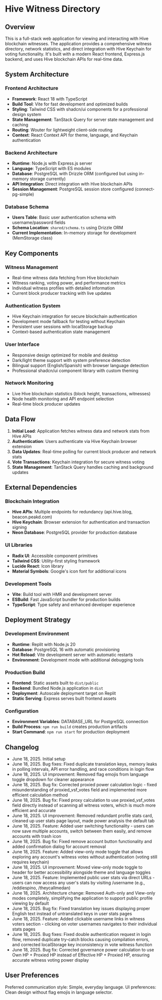 # Hive Witness Directory

## Overview

This is a full-stack web application for viewing and interacting with Hive blockchain witnesses. The application provides a comprehensive witness directory, network statistics, and direct integration with Hive Keychain for voting functionality. It's built with a modern React frontend, Express.js backend, and uses Hive blockchain APIs for real-time data.

## System Architecture

### Frontend Architecture
- **Framework**: React 18 with TypeScript
- **Build Tool**: Vite for fast development and optimized builds
- **Styling**: Tailwind CSS with shadcn/ui components for a professional design system
- **State Management**: TanStack Query for server state management and caching
- **Routing**: Wouter for lightweight client-side routing
- **Context**: React Context API for theme, language, and Keychain authentication

### Backend Architecture
- **Runtime**: Node.js with Express.js server
- **Language**: TypeScript with ES modules
- **Database**: PostgreSQL with Drizzle ORM (configured but using in-memory storage currently)
- **API Integration**: Direct integration with Hive blockchain APIs
- **Session Management**: PostgreSQL session store configured (connect-pg-simple)

### Database Schema
- **Users Table**: Basic user authentication schema with username/password fields
- **Schema Location**: `shared/schema.ts` using Drizzle ORM
- **Current Implementation**: In-memory storage for development (MemStorage class)

## Key Components

### Witness Management
- Real-time witness data fetching from Hive blockchain
- Witness ranking, voting power, and performance metrics
- Individual witness profiles with detailed information
- Current block producer tracking with live updates

### Authentication System
- Hive Keychain integration for secure blockchain authentication
- Development mode fallback for testing without Keychain
- Persistent user sessions with localStorage backup
- Context-based authentication state management

### User Interface
- Responsive design optimized for mobile and desktop
- Dark/light theme support with system preference detection
- Bilingual support (English/Spanish) with browser language detection
- Professional shadcn/ui component library with custom theming

### Network Monitoring
- Live Hive blockchain statistics (block height, transactions, witnesses)
- Node health monitoring and API endpoint selection
- Real-time block producer updates

## Data Flow

1. **Initial Load**: Application fetches witness data and network stats from Hive APIs
2. **Authentication**: Users authenticate via Hive Keychain browser extension
3. **Data Updates**: Real-time polling for current block producer and network stats
4. **Vote Transactions**: Keychain integration for secure witness voting
5. **State Management**: TanStack Query handles caching and background updates

## External Dependencies

### Blockchain Integration
- **Hive APIs**: Multiple endpoints for redundancy (api.hive.blog, beacon.peakd.com)
- **Hive Keychain**: Browser extension for authentication and transaction signing
- **Neon Database**: PostgreSQL provider for production database

### UI Libraries
- **Radix UI**: Accessible component primitives
- **Tailwind CSS**: Utility-first styling framework
- **Lucide React**: Icon library
- **Material Symbols**: Google's icon font for additional icons

### Development Tools
- **Vite**: Build tool with HMR and development server
- **ESBuild**: Fast JavaScript bundler for production builds
- **TypeScript**: Type safety and enhanced developer experience

## Deployment Strategy

### Development Environment
- **Runtime**: Replit with Node.js 20
- **Database**: PostgreSQL 16 with automatic provisioning
- **Hot Reload**: Vite development server with automatic restarts
- **Environment**: Development mode with additional debugging tools

### Production Build
- **Frontend**: Static assets built to `dist/public`
- **Backend**: Bundled Node.js application in `dist`
- **Deployment**: Autoscale deployment target on Replit
- **Static Serving**: Express serves built frontend assets

### Configuration
- **Environment Variables**: DATABASE_URL for PostgreSQL connection
- **Build Process**: `npm run build` creates production artifacts
- **Start Command**: `npm run start` for production deployment

## Changelog

- June 18, 2025. Initial setup
- June 18, 2025. Bug fixes: Fixed duplicate translation keys, memory leaks in polling intervals, API error handling, and race conditions in login flow  
- June 18, 2025. UI improvement: Removed flag emojis from language toggle dropdown for cleaner appearance
- June 18, 2025. Bug fix: Corrected proxied power calculation logic - fixed misunderstanding of proxied_vsf_votes field and implemented more efficient calculation method
- June 18, 2025. Bug fix: Fixed proxy calculation to use proxied_vsf_votes field directly instead of scanning all witness voters, which is much more efficient and accurate
- June 18, 2025. UI improvement: Removed redundant profile stats card, cleaned up user stats page layout, made power analysis the default tab
- June 18, 2025. Feature: Added user switching functionality - users can now save multiple accounts, switch between them easily, and remove accounts with trash icon
- June 18, 2025. Bug fix: Fixed remove account button functionality and added confirmation dialog for account removal
- June 18, 2025. Feature: Added view-only mode toggle that allows exploring any account's witness votes without authentication (voting still requires keychain)
- June 18, 2025. UI improvement: Moved view-only mode toggle to header for better accessibility alongside theme and language toggles
- June 18, 2025. Feature: Implemented public user stats via direct URLs - users can now access any user's stats by visiting /username (e.g., /eddiespino, /theycallmedan)
- June 18, 2025. Architecture change: Removed Auth-only and View-only modes completely, simplifying the application to support public profile viewing by default
- June 18, 2025. Bug fix: Fixed translation key issues displaying proper English text instead of untranslated keys in user stats pages
- June 18, 2025. Feature: Added clickable username links in witness voters section - clicking on voter usernames navigates to their individual stats pages
- June 18, 2025. Bug fixes: Fixed double authentication request in login flow, removed duplicate try-catch blocks causing compilation errors, and corrected localStorage key inconsistency in vote witness function
- June 18, 2025. Bug fix: Corrected governance power calculation to use Own HP + Proxied HP instead of Effective HP + Proxied HP, ensuring accurate witness voting power display

## User Preferences

Preferred communication style: Simple, everyday language.
UI preferences: Clean design without flag emojis in language selector.